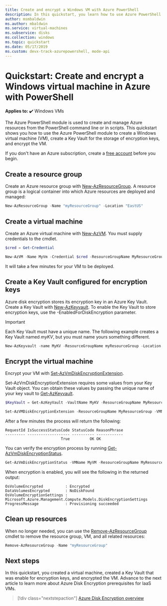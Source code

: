 ```yaml
---
title: Create and encrypt a Windows VM with Azure PowerShell
description: In this quickstart, you learn how to use Azure PowerShell to create and encrypt a Windows virtual machine
author: msmbaldwin
ms.author: mbaldwin
ms.service: virtual-machines
ms.subservice: disks
ms.collection: windows
ms.topic: quickstart
ms.date: 05/17/2019
ms.custom: devx-track-azurepowershell, mode-api
---
```


# Quickstart: Create and encrypt a Windows virtual machine in Azure with PowerShell

**Applies to:** :heavy_check_mark: Windows VMs 

The Azure PowerShell module is used to create and manage Azure resources from the PowerShell command line or in scripts. This quickstart shows you how to use the Azure PowerShell module to create a Windows virtual machine (VM), create a Key Vault for the storage of encryption keys, and encrypt the VM. 

If you don't have an Azure subscription, create a [free account](https://azure.microsoft.com/free/?WT.mc_id=A261C142F) before you begin.


## Create a resource group

Create an Azure resource group with [New-AzResourceGroup](/powershell/module/az.resources/new-azresourcegroup). A resource group is a logical container into which Azure resources are deployed and managed:

```powershell
New-AzResourceGroup -Name "myResourceGroup" -Location "EastUS"
```

## Create a virtual machine

Create an Azure virtual machine with [New-AzVM](/powershell/module/az.compute/new-azvm). You must supply credentials to the cmdlet. 

```powershell
$cred = Get-Credential 

New-AzVM -Name MyVm -Credential $cred -ResourceGroupName MyResourceGroup -Image win2016datacenter -Size Standard_D2S_V3
```

It will take a few minutes for your VM to be deployed. 

## Create a Key Vault configured for encryption keys

Azure disk encryption stores its encryption key in an Azure Key Vault. Create a Key Vault with [New-AzKeyvault](/powershell/module/az.keyvault/new-azkeyvault). To enable the Key Vault to store encryption keys, use the -EnabledForDiskEncryption parameter.

> [!Important]
> Each Key Vault must have a unique name. The following example creates a Key Vault named *myKV*, but you must name yours something different.

```powershell
New-AzKeyvault -name MyKV -ResourceGroupName myResourceGroup -Location EastUS -EnabledForDiskEncryption
```

## Encrypt the virtual machine

Encrypt your VM with [Set-AzVmDiskEncryptionExtension](/powershell/module/az.compute/set-azvmdiskencryptionextension). 

Set-AzVmDiskEncryptionExtension requires some values from your Key Vault object. You can obtain these values by passing the unique name of your key vault to [Get-AzKeyvault](/powershell/module/az.keyvault/get-azkeyvault).

```powershell
$KeyVault = Get-AzKeyVault -VaultName MyKV -ResourceGroupName MyResourceGroup

Set-AzVMDiskEncryptionExtension -ResourceGroupName MyResourceGroup -VMName MyVM -DiskEncryptionKeyVaultUrl $KeyVault.VaultUri -DiskEncryptionKeyVaultId $KeyVault.ResourceId
```

After a few minutes the process will return the following:

```
RequestId IsSuccessStatusCode StatusCode ReasonPhrase
--------- ------------------- ---------- ------------
                         True         OK OK
```

You can verify the encryption process by running [Get-AzVmDiskEncryptionStatus](/powershell/module/az.compute/Get-AzVMDiskEncryptionStatus).

```powershell
Get-AzVmDiskEncryptionStatus -VMName MyVM -ResourceGroupName MyResourceGroup
```

When encryption is enabled, you will see the following in the returned output:

```
OsVolumeEncrypted          : Encrypted
DataVolumesEncrypted       : NoDiskFound
OsVolumeEncryptionSettings : Microsoft.Azure.Management.Compute.Models.DiskEncryptionSettings
ProgressMessage            : Provisioning succeeded
```

## Clean up resources

When no longer needed, you can use the [Remove-AzResourceGroup](/powershell/module/az.resources/remove-azresourcegroup) cmdlet to remove the resource group, VM, and all related resources:

```powershell
Remove-AzResourceGroup -Name "myResourceGroup"
```

## Next steps

In this quickstart, you created a virtual machine, created a Key Vault that was enable for encryption keys, and encrypted the VM.  Advance to the next article to learn more about Azure Disk Encryption prerequisites for IaaS VMs.

> [!div class="nextstepaction"]
> [Azure Disk Encryption overview](disk-encryption-overview.md)

